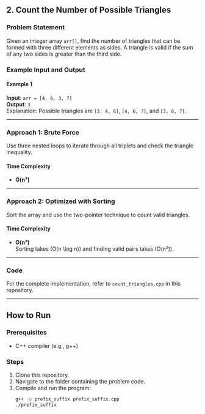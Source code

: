 ## 2. Count the Number of Possible Triangles

### Problem Statement

Given an integer array `arr[]`, find the number of triangles that can be formed with three different elements as sides. A triangle is valid if the sum of any two sides is greater than the third side.

### Example Input and Output

#### Example 1
**Input**: `arr = [4, 6, 3, 7]`  
**Output**: `3`  
Explanation: Possible triangles are `[3, 4, 6]`, `[4, 6, 7]`, and `[3, 6, 7]`.

---

### Approach 1: Brute Force

Use three nested loops to iterate through all triplets and check the triangle inequality.

#### Time Complexity
- **O(n³)**

---

### Approach 2: Optimized with Sorting

Sort the array and use the two-pointer technique to count valid triangles.

#### Time Complexity
- **O(n²)**  
Sorting takes \(O(n \log n)\) and finding valid pairs takes \(O(n²)\).

---

### Code

For the complete implementation, refer to `count_triangles.cpp` in this repository.

---

## How to Run

### Prerequisites
- C++ compiler (e.g., g++)

### Steps
1. Clone this repository.
2. Navigate to the folder containing the problem code.
3. Compile and run the program:
   ```bash
   g++ -o prefix_suffix prefix_suffix.cpp
   ./prefix_suffix